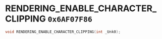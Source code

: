 # RENDERING_ENABLE_CHARACTER_CLIPPING `0x6AF07F86`

```cpp
void RENDERING_ENABLE_CHARACTER_CLIPPING(int _Unk0);
```